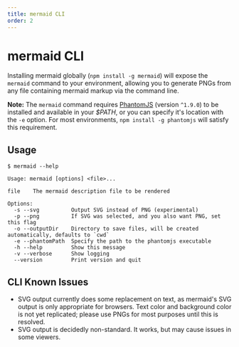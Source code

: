 ```yaml
---
title: mermaid CLI
order: 2
---
```

# mermaid CLI

Installing mermaid globally (`npm install -g mermaid`) will expose the `mermaid` command to your environment, allowing you to generate PNGs from any file containing mermaid markup via the command line.

**Note:** The `mermaid` command requires [PhantomJS](http://phantomjs.org/) (version `^1.9.0`) to be installed and available in your *$PATH*, or you can specify it's location with the `-e` option. For most environments, `npm install -g phantomjs` will satisfy this requirement.

## Usage

```
$ mermaid --help

Usage: mermaid [options] <file>...

file    The mermaid description file to be rendered

Options:
  -s --svg          Output SVG instead of PNG (experimental)
  -p --png          If SVG was selected, and you also want PNG, set this flag
  -o --outputDir    Directory to save files, will be created automatically, defaults to `cwd`
  -e --phantomPath  Specify the path to the phantomjs executable
  -h --help         Show this message
  -v --verbose      Show logging
  --version         Print version and quit
```

## CLI Known Issues

- SVG output currently does some replacement on text, as mermaid's SVG output is only appropriate for browsers. Text color and background color is not yet replicated; please use PNGs for most purposes until this is resolved.
- SVG output is decidedly non-standard. It works, but may cause issues in some viewers.
